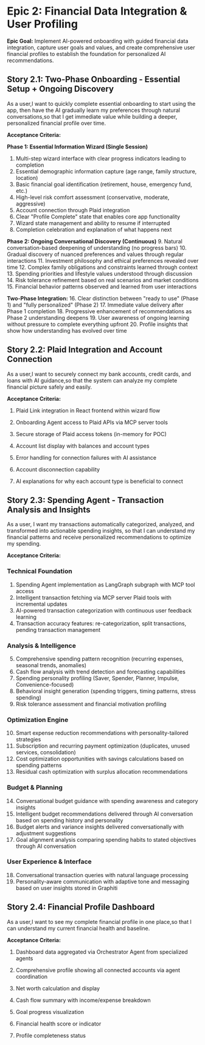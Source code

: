 # Epic 2: Financial Data Integration & User Profiling

**Epic Goal:** Implement AI-powered onboarding with guided financial data integration, capture user goals and values, and create comprehensive user financial profiles to establish the foundation for personalized AI recommendations.

## Story 2.1: Two-Phase Onboarding - Essential Setup + Ongoing Discovery

As a user,I want to quickly complete essential onboarding to start using the app, then have the AI gradually learn my preferences through natural conversations,so that I get immediate value while building a deeper, personalized financial profile over time.

**Acceptance Criteria:**

**Phase 1: Essential Information Wizard (Single Session)**
1.  Multi-step wizard interface with clear progress indicators leading to completion
2.  Essential demographic information capture (age range, family structure, location)
3.  Basic financial goal identification (retirement, house, emergency fund, etc.)
4.  High-level risk comfort assessment (conservative, moderate, aggressive)
5.  Account connection through Plaid integration
6.  Clear "Profile Complete" state that enables core app functionality
7.  Wizard state management and ability to resume if interrupted
8.  Completion celebration and explanation of what happens next

**Phase 2: Ongoing Conversational Discovery (Continuous)**
9.  Natural conversation-based deepening of understanding (no progress bars)
10. Gradual discovery of nuanced preferences and values through regular interactions
11. Investment philosophy and ethical preferences revealed over time
12. Complex family obligations and constraints learned through context
13. Spending priorities and lifestyle values understood through discussion
14. Risk tolerance refinement based on real scenarios and market conditions
15. Financial behavior patterns observed and learned from user interactions

**Two-Phase Integration:**
16. Clear distinction between "ready to use" (Phase 1) and "fully personalized" (Phase 2)
17. Immediate value delivery after Phase 1 completion
18. Progressive enhancement of recommendations as Phase 2 understanding deepens
19. User awareness of ongoing learning without pressure to complete everything upfront
20. Profile insights that show how understanding has evolved over time
    

## Story 2.2: Plaid Integration and Account Connection

As a user,I want to securely connect my bank accounts, credit cards, and loans with AI guidance,so that the system can analyze my complete financial picture safely and easily.

**Acceptance Criteria:**

1.  Plaid Link integration in React frontend within wizard flow
    
2.  Onboarding Agent access to Plaid APIs via MCP server tools
    
3.  Secure storage of Plaid access tokens (in-memory for POC)
    
4.  Account list display with balances and account types
    
5.  Error handling for connection failures with AI assistance
    
6.  Account disconnection capability
    
7.  AI explanations for why each account type is beneficial to connect
    

## Story 2.3: Spending Agent - Transaction Analysis and Insights

As a user, I want my transactions automatically categorized, analyzed, and transformed into actionable spending insights, so that I can understand my financial patterns and receive personalized recommendations to optimize my spending.

**Acceptance Criteria:**

### Technical Foundation
1. Spending Agent implementation as LangGraph subgraph with MCP tool access
2. Intelligent transaction fetching via MCP server Plaid tools with incremental updates
3. AI-powered transaction categorization with continuous user feedback learning
4. Transaction accuracy features: re-categorization, split transactions, pending transaction management

### Analysis & Intelligence
5. Comprehensive spending pattern recognition (recurring expenses, seasonal trends, anomalies)
6. Cash flow analysis with trend detection and forecasting capabilities
7. Spending personality profiling (Saver, Spender, Planner, Impulse, Convenience-focused)
8. Behavioral insight generation (spending triggers, timing patterns, stress spending)
9. Risk tolerance assessment and financial motivation profiling

### Optimization Engine
10. Smart expense reduction recommendations with personality-tailored strategies
11. Subscription and recurring payment optimization (duplicates, unused services, consolidation)
12. Cost optimization opportunities with savings calculations based on spending patterns
13. Residual cash optimization with surplus allocation recommendations

### Budget & Planning
14. Conversational budget guidance with spending awareness and category insights
15. Intelligent budget recommendations delivered through AI conversation based on spending history and personality
16. Budget alerts and variance insights delivered conversationally with adjustment suggestions
17. Goal alignment analysis comparing spending habits to stated objectives through AI conversation

### User Experience & Interface
18. Conversational transaction queries with natural language processing
19. Personality-aware communication with adaptive tone and messaging based on user insights stored in Graphiti
    

## Story 2.4: Financial Profile Dashboard

As a user,I want to see my complete financial profile in one place,so that I can understand my current financial health and baseline.

**Acceptance Criteria:**

1.  Dashboard data aggregated via Orchestrator Agent from specialized agents
    
2.  Comprehensive profile showing all connected accounts via agent coordination
    
3.  Net worth calculation and display
    
4.  Cash flow summary with income/expense breakdown
    
5.  Goal progress visualization
    
6.  Financial health score or indicator
    
7.  Profile completeness status